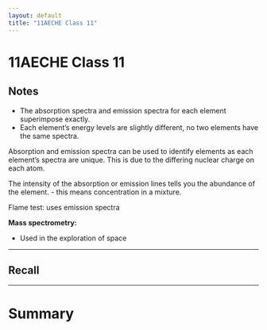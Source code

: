 ```yaml
---
layout: default
title: "11AECHE Class 11"
---
```

# 11AECHE Class 11

## Notes

-   The absorption spectra and emission spectra for each element superimpose exactly.
-   Each element’s energy levels are slightly different, no two elements have the same spectra.

Absorption and emission spectra can be used to identify elements as each element’s spectra are unique. This is due to the differing nuclear charge on each atom.

The intensity of the absorption or emission lines tells you the abundance of the element. - this means concentration in a mixture.

Flame test: uses emission spectra

**Mass spectrometry:**

-   Used in the exploration of space




---
## Recall








---

# Summary